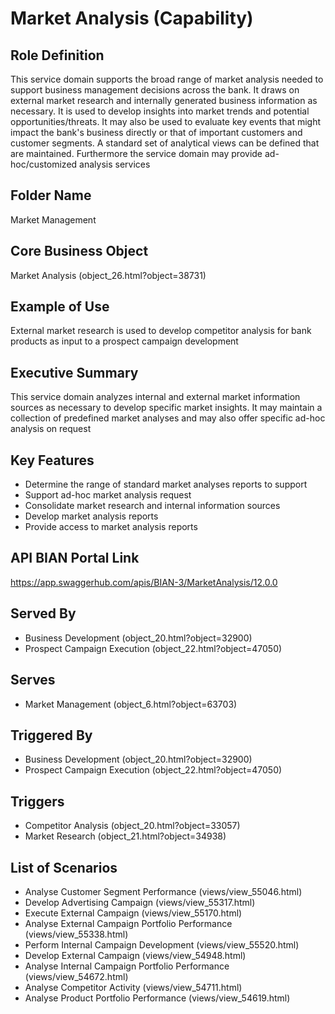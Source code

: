 # Market Analysis (Capability)

## Role Definition
This service domain supports the broad range of market analysis needed to support business management decisions across the bank. It draws on external market research and internally generated business information as necessary. It is used to develop insights into market trends and potential opportunities/threats. It may also be used to evaluate key events that might impact the bank's business directly or that of important customers and customer segments. A standard set of analytical views can be defined that are maintained. Furthermore the service domain may provide ad-hoc/customized analysis services

## Folder Name
Market Management

## Core Business Object
Market Analysis (object_26.html?object=38731)

## Example of Use
External market research is used to develop competitor analysis for bank products as input to a prospect campaign development

## Executive Summary
This service domain analyzes internal and external market information sources as necessary to develop specific market insights. It may maintain a collection of predefined market analyses and may also offer specific ad-hoc analysis on request

## Key Features
- Determine the range of standard market analyses reports to support
- Support ad-hoc market analysis request
- Consolidate market research and internal information sources
- Develop market analysis reports
- Provide access to market analysis reports

## API BIAN Portal Link
https://app.swaggerhub.com/apis/BIAN-3/MarketAnalysis/12.0.0

## Served By
- Business Development (object_20.html?object=32900)
- Prospect Campaign Execution (object_22.html?object=47050)

## Serves
- Market Management (object_6.html?object=63703)

## Triggered By
- Business Development (object_20.html?object=32900)
- Prospect Campaign Execution (object_22.html?object=47050)

## Triggers
- Competitor Analysis (object_20.html?object=33057)
- Market Research (object_21.html?object=34938)

## List of Scenarios
- Analyse Customer Segment Performance (views/view_55046.html)
- Develop Advertising Campaign (views/view_55317.html)
- Execute External Campaign (views/view_55170.html)
- Analyse External Campaign Portfolio Performance (views/view_55338.html)
- Perform Internal Campaign Development (views/view_55520.html)
- Develop External Campaign (views/view_54948.html)
- Analyse Internal Campaign Portfolio Performance (views/view_54672.html)
- Analyse Competitor Activity (views/view_54711.html)
- Analyse Product Portfolio Performance (views/view_54619.html)